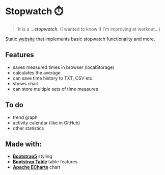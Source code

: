 # Stopwatch :stopwatch:
> It is a ...***stopwatch***. (I wanted to know if I'm improving at workout...)

Static [website](itzterra.github.io/Stopwatch/) that implements basic stopwatch functionality and more.

## Features
- saves measured times in browser (localStorage)
- calculates the average
- can save time history to TXT, CSV etc.
- shows chart
- can store multiple sets of time measures

## To do
- trend graph
- activity calendar (like in GitHub)
- other statistics

## Made with:
- [**Bootstrap5**](https://getbootstrap.com/) styling
- [**Bootstrap Table**](https://bootstrap-table.com/) table features
- [**Apache ECharts**](https://echarts.apache.org/en/index.html) chart